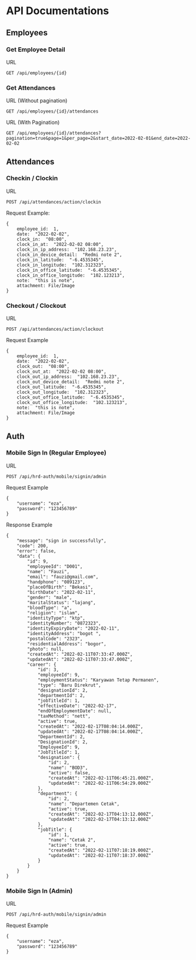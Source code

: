 # API Documentations

## Employees

### Get Employee Detail

URL

    GET /api/employees/{id}

### Get Attendances

URL (Without pagination)

    GET /api/employees/{id}/attendances

URL (With Pagination)

    GET /api/employees/{id}/attendances?pagination=true&page=1&per_page=2&start_date=2022-02-01&end_date=2022-02-02

## Attendances

### Checkin / Clockin

URL

    POST /api/attendances/action/clockin

Request Example:

    {
        employee_id:  1,
        date:  "2022-02-02",
        clock_in:  "08:00",
        clock_in_at:  "2022-02-02 08:00",
        clock_in_ip_address:  "102.168.23.23",
        clock_in_device_detail:  "Redmi note 2",
        clock_in_latitude:  "-6.4535345",
        clock_in_longitude:  "102.312323",
        clock_in_office_latitude:  "-6.4535345",
        clock_in_office_longitude:  "102.123213",
        note:  "this is note",
        attachment: File/Image
    }

### Checkout / Clockout

URL

    POST /api/attendances/action/clockout

Request Example

    {
        employee_id:  1,
        date:  "2022-02-02",
        clock_out:  "08:00",
        clock_out_at:  "2022-02-02 08:00",
        clock_out_ip_address:  "102.168.23.23",
        clock_out_device_detail:  "Redmi note 2",
        clock_out_latitude:  "-6.4535345",
        clock_out_longitude:  "102.312323",
        clock_out_office_latitude:  "-6.4535345",
        clock_out_office_longitude:  "102.123213",
        note:  "this is note",
        attachment: File/Image
    }

## Auth

### Mobile Sign In (Regular Employee)

URL

    POST /api/hrd-auth/mobile/signin/admin

Request Example

    {
        "username": "eza",
        "password": "123456789"
    }

Response Example

    {
        "message": "sign in successfully",
        "code": 200,
        "error": false,
        "data": {
            "id": 9,
            "employeeId": "D001",
            "name": "Fauzi",
            "email": "fauzi@gmail.com",
            "handphone": "089123",
            "placeOfBirth": "Bekasi",
            "birthDate": "2022-02-11",
            "gender": "male",
            "maritalStatus": "lajang",
            "bloodType": "a",
            "religion": "islam",
            "identityType": "ktp",
            "identityNumber": "0872323",
            "identityExpiryDate": "2022-02-11",
            "identityAddress": "bogot ",
            "postalCode": "2323",
            "residentialAddress": "bogor",
            "photo": null,
            "createdAt": "2022-02-11T07:33:47.000Z",
            "updatedAt": "2022-02-11T07:33:47.000Z",
            "career": {
                "id": 3,
                "employeeId": 9,
                "employmentStatus": "Karyawan Tetap Permanen",
                "type": "Baru Direkrut",
                "designationId": 2,
                "departmentId": 2,
                "jobTitleId": 1,
                "effectiveDate": "2022-02-17",
                "endOfEmploymentDate": null,
                "taxMethod": "nett",
                "active": true,
                "createdAt": "2022-02-17T08:04:14.000Z",
                "updatedAt": "2022-02-17T08:04:14.000Z",
                "DepartmentId": 2,
                "DesignationId": 2,
                "EmployeeId": 9,
                "JobTitleId": 1,
                "designation": {
                    "id": 2,
                    "name": "BOD3",
                    "active": false,
                    "createdAt": "2022-02-11T06:45:21.000Z",
                    "updatedAt": "2022-02-11T06:54:29.000Z"
                },
                "department": {
                    "id": 2,
                    "name": "Departemen Cetak",
                    "active": true,
                    "createdAt": "2022-02-17T04:13:12.000Z",
                    "updatedAt": "2022-02-17T04:13:12.000Z"
                },
                "jobTitle": {
                    "id": 1,
                    "name": "Cetak 2",
                    "active": true,
                    "createdAt": "2022-02-11T07:18:19.000Z",
                    "updatedAt": "2022-02-11T07:18:37.000Z"
                }
            }
        }
    }

### Mobile Sign In (Admin)

URL

    POST /api/hrd-auth/mobile/signin/admin

Request Example

    {
        "username": "eza",
        "password": "123456789"
    }
